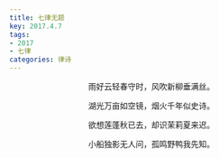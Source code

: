 ```yaml
---
title: 七律无题
key: 2017.4.7
tags: 
- 2017
- 七律
categories: 律诗
---
```


<p align="center">雨好云轻春守时，风吹新柳垂满丝。
</p>
<p align="center">湖光万亩如空镜，烟火千年似史诗。
</p>
<p align="center">欲想莲蓬秋已去，却识茉莉夏来迟。
</p>
<p align="center">小船独影无人问，孤鸣野鸭我先知。
</p>
